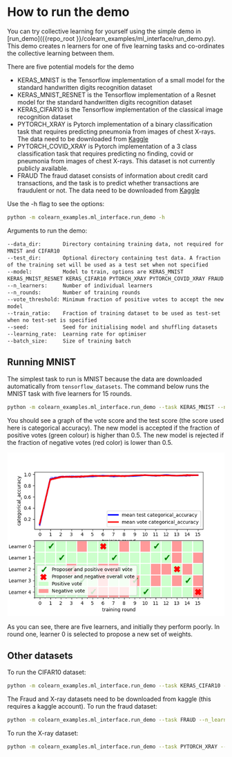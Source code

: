 # How to run the demo

You can try collective learning for yourself using the simple demo in [run_demo]({{repo_root }}/colearn_examples/ml_interface/run_demo.py). 
This demo creates n learners for one of five learning tasks and co-ordinates the collective learning between them.

There are five potential models for the demo

* KERAS_MNIST is the Tensorflow implementation of a small model for the standard handwritten digits recognition dataset
* KERAS_MNIST_RESNET is the Tensorflow implementation of a Resnet model for the standard handwritten digits recognition dataset
* KERAS_CIFAR10 is the Tensorflow implementation of the classical image recognition dataset
* PYTORCH_XRAY is Pytorch implementation of a binary classification task that requires predicting pneumonia from images of chest X-rays. 
  The data need to be downloaded from [Kaggle](https://www.kaggle.com/paultimothymooney/chest-xray-pneumonia)
* PYTORCH_COVID_XRAY is Pytorch implementation of a 3 class classification task that requires predicting no finding, covid or pneumonia from images of chest X-rays. 
  This dataset is not currently publicly available.
* FRAUD The fraud dataset consists of information about credit card transactions, and the task is to predict whether 
  transactions are fraudulent or not. 
  The data need to be downloaded from [Kaggle](https://www.kaggle.com/c/ieee-fraud-detection)

Use the -h flag to see the options:
```bash
python -m colearn_examples.ml_interface.run_demo -h
```

Arguments to run the demo:
```
--data_dir:       Directory containing training data, not required for MNIST and CIFAR10
--test_dir:       Optional directory containing test data. A fraction of the training set will be used as a test set when not specified
--model:          Model to train, options are KERAS_MNIST KERAS_MNIST_RESNET KERAS_CIFAR10 PYTORCH_XRAY PYTORCH_COVID_XRAY FRAUD
--n_learners:     Number of individual learners
--n_rounds:       Number of training rounds
--vote_threshold: Minimum fraction of positive votes to accept the new model
--train_ratio:    Fraction of training dataset to be used as test-set when no test-set is specified
--seed:           Seed for initialising model and shuffling datasets
--learning_rate:  Learning rate for optimiser
--batch_size:     Size of training batch
```

## Running MNIST
The simplest task to run is MNIST because the data are downloaded automatically from `tensorflow_datasets`.
The command below runs the MNIST task with five learners for 15 rounds.
```bash
python -m colearn_examples.ml_interface.run_demo --task KERAS_MNIST --n_learners 5 --n_rounds 15
```
You should see a graph of the vote score and the test score (the score used here is categorical accuracy).
The new model is accepted if the fraction of positive votes (green colour) is higher than 0.5. 
The new model is rejected if the fraction of negative votes (red color) is lower than 0.5. 

![Alt text](images/mnist_plot.png?raw=true "Collective learning graph")

As you can see, there are five learners, and initially they perform poorly.
In round one, learner 0 is selected to propose a new set of weights.

## Other datasets
To run the CIFAR10 dataset:
```bash
python -m colearn_examples.ml_interface.run_demo --task KERAS_CIFAR10 --n_learners 5 --n_rounds 15
```
The Fraud and X-ray datasets need to be downloaded from kaggle (this requires a kaggle account).
To run the fraud dataset:
```bash
python -m colearn_examples.ml_interface.run_demo --task FRAUD --n_learners 5 --n_rounds 15 --data_dir ./data/fraud
```
To run the X-ray dataset:
```bash
python -m colearn_examples.ml_interface.run_demo --task PYTORCH_XRAY --n_learners 5 --n_rounds 15 --data_dir ./data/xray
```

